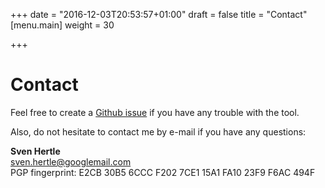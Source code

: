+++
date = "2016-12-03T20:53:57+01:00"
draft = false
title = "Contact"
[menu.main]
    weight = 30

+++

Contact
=======

Feel free to create a
[Github issue](https://github.com/helfertool/helfertool/issues) if you
have any trouble with the tool.

Also, do not hesitate to contact me by e-mail if you have any questions:

**Sven Hertle**  
<span class="glyphicon glyphicon-envelope" aria-hidden="true"></span>
[sven.hertle@googlemail.com](mailto:sven.hertle@googlemail.com)  
PGP fingerprint: E2CB 30B5 6CCC F202 7CE1 15A1 FA10 23F9 F6AC 494F
